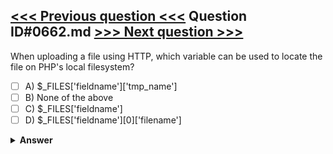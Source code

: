 [<<< Previous question <<<](0661.md)   Question ID#0662.md   [>>> Next question >>>](0663.md)
---

When uploading a file using HTTP, which variable can be used to locate the file on PHP's local filesystem?




- [ ] A) $_FILES['fieldname']['tmp_name']
- [ ] B) None of the above
- [ ] C) $_FILES['fieldname']
- [ ] D) $_FILES['fieldname'][0]['filename']

<details><summary><b>Answer</b></summary>
<p>
  Answer: <strong>A</strong>
</p>
</details>
